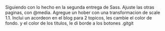 Siguiendo con lo hecho en la segunda entrega de Sass.
Ajuste las otras paginas, con @media.
Agregue un hober con una transformacion de scale 1.1.
Inclui un acordeon en el blog para 2 topicos, les cambie el color de fondo.
y el color de los titulos, le di borde a los botones .gitgit